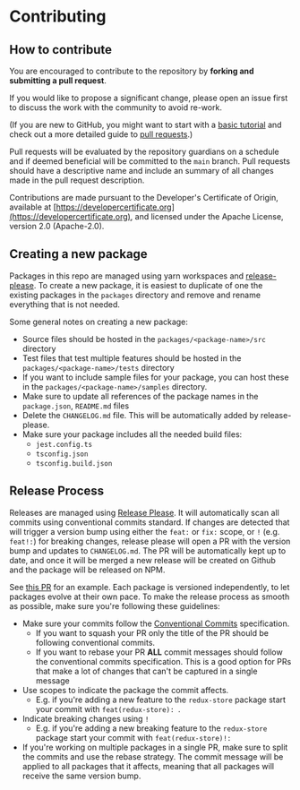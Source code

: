 # Contributing

## How to contribute

You are encouraged to contribute to the repository by **forking and submitting a pull request**.

If you would like to propose a significant change, please open an issue first to discuss the work with the community to avoid re-work.

(If you are new to GitHub, you might want to start with a [basic tutorial](https://help.github.com/articles/set-up-git) and check out a more detailed guide to [pull requests](https://help.github.com/articles/using-pull-requests/).)

Pull requests will be evaluated by the repository guardians on a schedule and if deemed beneficial will be committed to the `main` branch. Pull requests should have a descriptive name and include an summary of all changes made in the pull request description.

Contributions are made pursuant to the Developer's Certificate of Origin, available at [https://developercertificate.org](https://developercertificate.org), and licensed under the Apache License, version 2.0 (Apache-2.0).

## Creating a new package

Packages in this repo are managed using yarn workspaces and [release-please](https://github.com/googleapis/release-please). To create a new package, it is easiest to duplicate of one the existing packages in the `packages` directory and remove and rename everything that is not needed.

Some general notes on creating a new package:

- Source files should be hosted in the `packages/<package-name>/src` directory
- Test files that test multiple features should be hosted in the `packages/<package-name>/tests` directory
- If you want to include sample files for your package, you can host these in the `packages/<package-name>/samples` directory.
- Make sure to update all references of the package names in the `package.json`, `README.md` files
- Delete the `CHANGELOG.md` file. This will be automatically added by release-please.
- Make sure your package includes all the needed build files:
  - `jest.config.ts`
  - `tsconfig.json`
  - `tsconfig.build.json`

## Release Process

Releases are managed using [Release Please](https://github.com/googleapis/release-please). It will automatically scan all commits using conventional commits standard. If changes are detected that will trigger a version bump using either the `feat:` or `fix:` scope, or `!` (e.g. `feat!:`) for breaking changes, release please will open a PR with the version bump and updates to `CHANGELOG.md`. The PR will be automatically kept up to date, and once it will be merged a new release will be created on Github and the package will be released on NPM.

See [this PR](https://github.com/hyperledger/aries-framework-javascript-ext/pull/32) for an example. Each package is versioned independently, to let packages evolve at their own pace. To make the release process as smooth as possible, make sure you're following these guidelines:

- Make sure your commits follow the [Conventional Commits](https://www.conventionalcommits.org/) specification.
  - If you want to squash your PR only the title of the PR should be following conventional commits.
  - If you want to rebase your PR **ALL** commit messages should follow the conventional commits specification. This is a good option for PRs that make a lot of changes that can't be captured in a single message
- Use scopes to indicate the package the commit affects.
  - E.g. if you're adding a new feature to the `redux-store` package start your commit with `feat(redux-store): `.
- Indicate breaking changes using `!`
  - E.g. if you're adding a new breaking feature to the `redux-store` package start your commit with `feat(redux-store)!: `
- If you're working on multiple packages in a single PR, make sure to split the commits and use the rebase strategy. The commit message will be applied to all packages that it affects, meaning that all packages will receive the same version bump.
